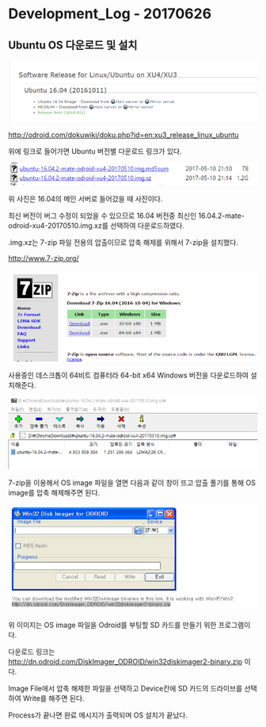 # Development_Log - 20170626


Ubuntu OS 다운로드 및 설치
-------------------------------

![20170626-Ubuntu](.\Picture\20170626-Ubuntu.png)

<http://odroid.com/dokuwiki/doku.php?id=en:xu3_release_linux_ubuntu>

위에 링크로 들어가면 Ubuntu 버전별 다운로드 링크가 있다.



![20170626-UbuntuLink](.\Picture\20170626-UbuntuLink.png)

위 사진은 16.04의 메인 서버로 들어갔을 때 사진이다. 

최신 버전이 버그 수정이 되었을 수 있으므로 16.04 버전중 최신인 16.04.2-mate-odroid-xu4-20170510.img.xz를 선택하여 다운로드하였다.

.img.xz는 7-zip 파일 전용의 압출이므로 압축 해제를 위해서 7-zip을 설치했다.

http://www.7-zip.org/

![20170626-7zip](.\Picture\20170626-7zip.png)



사용중인 데스크톱이 64비트 컴퓨터라 64-bit x64 Windows 버전을 다운로드하여 설치해준다.

![20170626-unzipos](.\Picture\20170626-unzipos.png)



7-zip을 이용해서 OS image 파일을 열면 다음과 같이 창이 뜨고 압출 풀기를 통해 OS image를 압축 해제해주면 된다.



![20170626-Win32disk](.\Picture\20170626-Win32disk.png)

위 이미지는 OS image 파일을 Odroid를 부팅할 SD 카드를 만들기 위한 프로그램이다.

다운로드 링크는 http://dn.odroid.com/DiskImager_ODROID/win32diskimager2-binary.zip 이다.

Image File에서 압축 해제한 파일을 선택하고 Device칸에 SD 카드의 드라이브를 선택하여 Write를 해주면 된다.

Process가 끝나면 완료 메시지가 출력되며 OS 설치가 끝났다. 